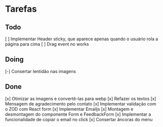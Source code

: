 # Tarefas

## Todo

[ ] Implementar Header sticky, que aparece apenas quando o usuário rola a página para cima
[ ] Drag event no works

## Doing

[-] Consertar lentidão nas imagens

## Done

[x] Otimizar as imagens e convertê-las para webp
[x] Refazer os textos
[x] Mensagem de agradecimento pelo contato
[x] Implementar validação com o ZOD com React form
[x] Implementar Emailjs
[x] Montagem e desmontagem do componente Form e FeedbackForm
[x] Implementar a funcionalidade de copiar o email no click
[x] Consertar âncoras do menu

